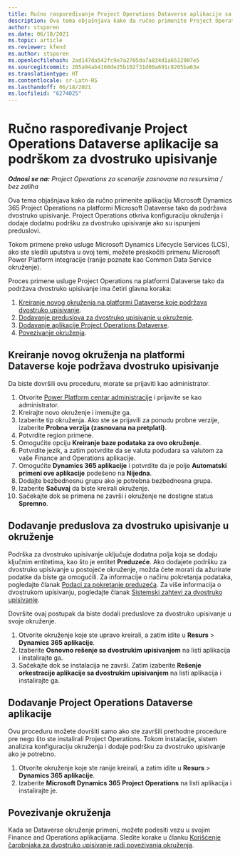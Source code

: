 ```yaml
---
title: Ručno raspoređivanje Project Operations Dataverse aplikacije sa podrškom za dvostruko upisivanje
description: Ova tema objašnjava kako da ručno primenite Project Operations Dataverse aplikaciju tako da podržava dvostruko upisivanje.
author: stsporen
ms.date: 06/18/2021
ms.topic: article
ms.reviewer: kfend
ms.author: stsporen
ms.openlocfilehash: 2ad147da542fc9e7a2705da7a834d1a6512907e5
ms.sourcegitcommit: 205a94ab4168de25b102f31d00a691c8205ba63e
ms.translationtype: HT
ms.contentlocale: sr-Latn-RS
ms.lasthandoff: 06/18/2021
ms.locfileid: "6274025"
---
```

# <a name="manually-deploy-the-project-operations-dataverse-app-with-dual-write-support"></a>Ručno raspoređivanje Project Operations Dataverse aplikacije sa podrškom za dvostruko upisivanje

_**Odnosi se na:** Project Operations za scenarije zasnovane na resursima / bez zaliha_

Ova tema objašnjava kako da ručno primenite aplikaciju Microsoft Dynamics 365 Project Operations na platformi Microsoft Dataverse tako da podržava dvostruko upisivanje. Project Operations otkriva konfiguraciju okruženja i dodaje dodatnu podršku za dvostruko upisivanje ako su ispunjeni preduslovi.

Tokom primene preko usluge Microsoft Dynamics Lifecycle Services (LCS), ako ste sledili uputstva u ovoj temi, možete preskočiti primenu Microsoft Power Platform integracije (ranije poznate kao Common Data Service okruženje).

Proces primene usluge Project Operations na platformi Dataverse tako da podržava dvostruko upisivanje ima četiri glavna koraka:

1. [Kreiranje novog okruženja na platformi Dataverse koje podržava dvostruko upisivanje](#create).
2. [Dodavanje preduslova za dvostruko upisivanje u okruženje](#prerequisites).
3. [Dodavanje aplikacije Project Operations Dataverse](#dataverse).
4. [Povezivanje okruženja](#link).

## <a name="create-a-new-environment-in-dataverse-that-supports-dual-write"></a><a name="create"></a>Kreiranje novog okruženja na platformi Dataverse koje podržava dvostruko upisivanje

Da biste dovršili ovu proceduru, morate se prijaviti kao administrator.

1. Otvorite [Power Platform centar administracije](https://admin.powerplatform.com) i prijavite se kao administrator.
2. Kreirajte novo okruženje i imenujte ga.
3. Izaberite tip okruženja. Ako ste se prijavili za ponudu probne verzije, izaberite **Probna verzija (zasnovana na pretplati)**.
4. Potvrdite region primene.
5. Omogućite opciju **Kreiranje baze podataka za ovo okruženje**. 
6. Potvrdite jezik, a zatim potvrdite da se valuta podudara sa valutom za vaše Finance and Operations aplikacije.
7. Omogućite **Dynamics 365 aplikacije** i potvrdite da je polje **Automatski primeni ove aplikacije** podešeno na **Nijedna**.
8. Dodajte bezbednosnu grupu ako je potrebna bezbednosna grupa.
9. Izaberite **Sačuvaj** da biste kreirali okruženje.
10. Sačekajte dok se primena ne završi i okruženje ne dostigne status **Spremno**.

## <a name="add-dual-write-prerequisites-to-the-environment"></a><a name="prerequisites"></a>Dodavanje preduslova za dvostruko upisivanje u okruženje

Podrška za dvostruko upisivanje uključuje dodatna polja koja se dodaju ključnim entitetima, kao što je entitet **Preduzeće**. Ako dodajete podršku za dvostruko upisivanje u postojeće okruženje, možda ćete morati da ažurirate podatke da biste ga omogućili. Za informacije o načinu pokretanja podataka, pogledajte članak [Podaci za pokretanje preduzeća](/dynamics365/fin-ops-core/dev-itpro/data-entities/dual-write/bootstrap-company-data). Za više informacija o dvostrukom upisivanju, pogledajte članak [Sistemski zahtevi za dvostruko upisivanje](/dynamics365/fin-ops-core/dev-itpro/data-entities/dual-write/dual-write-system-req).

Dovršite ovaj postupak da biste dodali preduslove za dvostruko upisivanje u svoje okruženje.

1. Otvorite okruženje koje ste upravo kreirali, a zatim idite u **Resurs** \> **Dynamics 365 aplikacije**.
2. Izaberite **Osnovno rešenje sa dvostrukim upisivanjem** na listi aplikacija i instalirajte ga.
3. Sačekajte dok se instalacija ne završi. Zatim izaberite **Rešenje orkestracije aplikacije sa dvostrukim upisivanjem** na listi aplikacija i instalirajte ga.

## <a name="add-the-project-operations-dataverse-app"></a><a name="dataverse"></a>Dodavanje Project Operations Dataverse aplikacije

Ovu proceduru možete dovršiti samo ako ste završili prethodne procedure pre nego što ste instalirali Project Operations. Tokom instalacije, sistem analizira konfiguraciju okruženja i dodaje podršku za dvostruko upisivanje ako je potrebno.

1. Otvorite okruženje koje ste ranije kreirali, a zatim idite u **Resurs** \> **Dynamics 365 aplikacije**.
2. Izaberite **Microsoft Dynamics 365 Project Operations** na listi aplikacija i instalirajte je.

## <a name="link-your-environments"></a><a name="link"></a>Povezivanje okruženja

Kada se Dataverse okruženje primeni, možete podesiti vezu u svojim Finance and Operations aplikacijama. Sledite korake u članku [Korišćenje čarobnjaka za dvostruko upisivanje radi povezivanja okruženja](/dynamics365/fin-ops-core/dev-itpro/data-entities/dual-write/link-your-environment).
